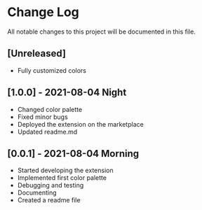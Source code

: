 # Change Log
All notable changes to this project will be documented in this file.


## [Unreleased]
- Fully customized colors

## [1.0.0] - 2021-08-04 Night
- Changed color palette
- Fixed minor bugs
- Deployed the extension on the marketplace
- Updated readme.md

## [0.0.1] - 2021-08-04 Morning
- Started developing the extension
- Implemented first color palette
- Debugging and testing
- Documenting
- Created a readme file